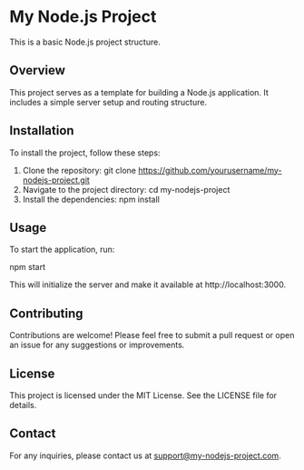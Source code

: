 # My Node.js Project

This is a basic Node.js project structure.

## Overview

This project serves as a template for building a Node.js application. It includes a simple server setup and routing structure.

## Installation

To install the project, follow these steps:

1. Clone the repository:
   git clone https://github.com/yourusername/my-nodejs-project.git
2. Navigate to the project directory:
   cd my-nodejs-project
3. Install the dependencies:
   npm install

## Usage

To start the application, run:

npm start

This will initialize the server and make it available at http://localhost:3000.

## Contributing

Contributions are welcome! Please feel free to submit a pull request or open an issue for any suggestions or improvements.

## License

This project is licensed under the MIT License. See the LICENSE file for details.

## Contact

For any inquiries, please contact us at [support@my-nodejs-project.com](mailto:support@my-nodejs-project.com).
